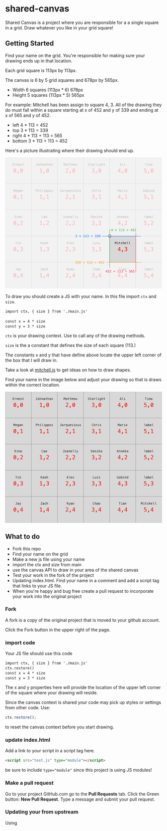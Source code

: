 # shared-canvas
 
Shared Canvas is a project where you are responsible for a a single square in a grid. Draw whatever you like in your grid square!

## Getting Started

Find your name on the grid. You're responsible for making sure your drawing ends up in that location. 

Each grid square is 113px by 113px. 

The canvas is 6 by 5 grid squares and 678px by 565px. 

- Width 6 squares (113px * 6) 678px
- Height 5 squares (113px * 5) 565px

For example: Mitchell has been assign to square 4, 3. All of the drawing they do must fall within a square starting at x of 452 and y of 339 and ending at x of 565 and y of 452. 

- left 4 * 113 = 452
- top 3 * 113 = 339
- right 4 * 113 + 113 = 565
- bottom 3 * 113 + 113 = 452

Here's a picture illustrating where their drawing should end up. 

![grid map overlay](notes/shared-canvas-overlay.png)

To draw you should create a JS with your name. In this file import `ctx` and `size`.

```JS
import ctx, { size } from './main.js'

const x = 4 * size
const y = 3 * size
```

`ctx` is your drawing context. Use to call any of the drawing methods. 

`size` is the a constant that defines the size of each square (113.)

The constants x and y that have define above locate the upper left corner of the box that I will draw in. 

Take a look at [mitchell.js](mitchell.js) to get ideas on how to draw shapes. 

Find your name in the image below and adjust your drawing so that is draws within the correct location. 

![grid map](notes/shared-canvas.png)

## What to do

- Fork this repo
- Find your name on the grid
- Make a new js file using your name
- import the ctx and size from main
- use the canvas API to draw in your area of the shared canvas
- Test your work in the fork of the project
- Updating index.html. Find your name in a comment and add a script tag that links to your JS file.
- When you're happy and bug free create a pull request to incorporate your work into the original project

### Fork

A fork is a copy of the original project that is moved to your github account. 

Click the Fork button in the upper right of the page. 

### import code 

Your JS file should use this code

```JS
import ctx, { size } from './main.js'
ctx.restore()
const x = 4 * size
const y = 3 * size
```

The x and y properties here will provide the location of the upper left corner of the square where your drawing will reside. 

Since the canvas context is shared your code may pick up styles or settings from other code. Use: 

```js
ctx.restore();
```

to reset the canvas context before you start drawing. 

### update index.html

Add a link to your script in a script tag here. 

```HTML
<script src="test.js" type="module"></script>
```

be sure to include `type="module"` since this project is using JS modules!

### Make a pull request

Go to your project GitHub.com go to the **Pull Requests** tab. Click the Green button: **New Pull Request**. Type a message and submit your pull request. 

### Updating your from upstream

Using 